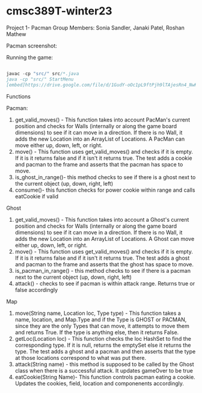 # cmsc389T-winter23
Project 1- Pacman
Group Members: Sonia Sandler, Janaki Patel, Roshan Mathew

Pacman screenshot:

Running the game:
``` java

javac -cp "src/" src/*.java
java -cp "src/" StartMenu
[embed]https://drive.google.com/file/d/1GudY-oOc1pL9ftPjh9lTAjesRn4_NwKx/view?usp=sharing.pdf[/embed]
```

Functions

Pacman:
1. get_valid_moves() - This function takes into account PacMan's current position and checks for Walls (internally or along the game board dimensions) to see if it can move in a direction. If there is no Wall, it adds the new Location into an ArrayList of Locations. A PacMan can move either up, down, left, or right.
2. move() - This function uses get_valid_moves() and checks if it is empty. If it is it returns false and if it isn't it returns true. The test adds a cookie and pacman to the frame and asserts that the pacman has space to move.
3. is_ghost_in_range()- this method checks to see if there is a ghost next to the current object (up, down, right, left)
4. consume()- this function checks for power cookie within range and calls eatCookie if valid

Ghost
1. get_valid_moves() - This function takes into account a Ghost's current position and checks for Walls (internally or along the game board dimensions) to see if it can move in a direction. If there is no Wall, it adds the new Location into an ArrayList of Locations. A Ghost can move either up, down, left, or right.
2. move() - This function uses get_valid_moves() and checks if it is empty. If it is it returns false and if it isn't it returns true. The test adds a ghost and pacman to the frame and asserts that the ghost has space to move.
3. is_pacman_in_range() - this method checks to see if there is a pacman next to the current object (up, down, right, left)
4. attack() - checks to see if pacman is within attack range. Returns true or false accordingly

Map
1. move(String name, Location loc, Type type) - This function takes a name, location, and Map.Type and if the Type is GHOST or PACMAN, since they are the only Types that can move, it attempts to move them and returns True. If the type is anything else, then it returns False.
2. getLoc(Location loc) - This function checks the loc HashSet to find the corresponding type. If it is null, returns the emptySet else it returns the type. The test adds a ghost and a pacman and then asserts that the type at those locations correspond to what was put there.
3. attack(String name) - this method is supposed to be called by the Ghost class when there is a successful attack. It updates gameOver to be true
4. eatCookie(String Name)- This function controls pacman eating a cookie. Updates the cookies, field, location and componenents accordingly. 

